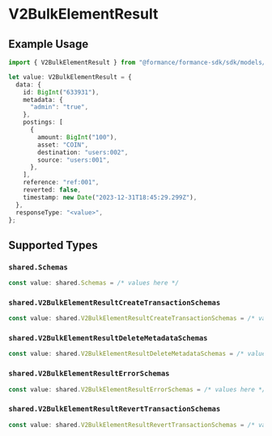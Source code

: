 # V2BulkElementResult

## Example Usage

```typescript
import { V2BulkElementResult } from "@formance/formance-sdk/sdk/models/shared";

let value: V2BulkElementResult = {
  data: {
    id: BigInt("633931"),
    metadata: {
      "admin": "true",
    },
    postings: [
      {
        amount: BigInt("100"),
        asset: "COIN",
        destination: "users:002",
        source: "users:001",
      },
    ],
    reference: "ref:001",
    reverted: false,
    timestamp: new Date("2023-12-31T18:45:29.299Z"),
  },
  responseType: "<value>",
};
```

## Supported Types

### `shared.Schemas`

```typescript
const value: shared.Schemas = /* values here */
```

### `shared.V2BulkElementResultCreateTransactionSchemas`

```typescript
const value: shared.V2BulkElementResultCreateTransactionSchemas = /* values here */
```

### `shared.V2BulkElementResultDeleteMetadataSchemas`

```typescript
const value: shared.V2BulkElementResultDeleteMetadataSchemas = /* values here */
```

### `shared.V2BulkElementResultErrorSchemas`

```typescript
const value: shared.V2BulkElementResultErrorSchemas = /* values here */
```

### `shared.V2BulkElementResultRevertTransactionSchemas`

```typescript
const value: shared.V2BulkElementResultRevertTransactionSchemas = /* values here */
```

